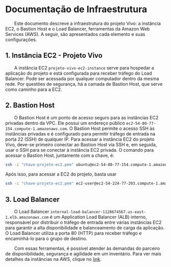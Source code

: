 # Documentação de Infraestrutura
&emsp;&emsp;Este documento descreve a infraestrutura do projeto Vivo: a instância EC2, o Bastion Host e o Load Balancer, ferramentas da Amazon Web Services (AWS). A seguir, são apresentados cada elemento e suas configurações.

## 1. Instância EC2 - Projeto Vivo

&emsp;&emsp;A instância EC2 `projeto-vivo-ec2-instance` serve para hospedar a aplicação do projeto e está configurada para receber tráfego do Load Balancer. Pode ser acessada por qualquer computador dentro da mesma rede. Por questões de segurança, há a camada de Bastion Host, que serve como caminho para a EC2.

## 2. Bastion Host

&emsp;&emsp;O Bastion Host é um ponto de acesso seguro para as instâncias EC2 privadas dentro da VPC. Ele possui um endereço público `ec2-54-80-77-154.compute-1.amazonaws.com`. O Bastion Host permite o acesso SSH às instâncias privadas e é configurado para permitir tráfego de entrada na porta 22 (SSH) de qualquer IP. Para acessar a instância EC2 do projeto Vivo, deve-se primeiro conectar ao Bastion Host via SSH e, em seguida, usar o SSH para se conectar à instância EC2 privada. O comando para acessar o Bastion Host, juntamente com a chave, é:

```bash
ssh -i "chave-projeto-ec2.pem" ubuntu@ec2-54-80-77-154.compute-1.amazonaws.com
```

Após isso, para acessar a EC2 do projeto, basta usar

```bash
ssh -i "chave-projeto-ec2.pem" ec2-user@ec2-54-224-77-203.compute-1.amazonaws.com
```

## 3. Load Balancer

&emsp;&emsp;O Load Balancer `internal-load-balancer-1128674567.us-east-1.elb.amazonaws.com` é um Application Load Balancer (ALB) interno, responsável por distribuir o tráfego de entrada entre várias instâncias EC2 para garantir a alta disponibilidade e balanceamento de carga da aplicação. O Load Balancer utiliza a porta 80 (HTTP) para receber tráfego e encaminhá-lo para o grupo de destino.

&emsp;&emsp;Com essas ferramentas, é possível atender às demandas do parceiro de disponibilidade, segurança e agilidade em um inventário. Para ver mais detalhes da instâncias na AWS, clique no [link](https://youtu.be/2BOOMNtoEwY).

